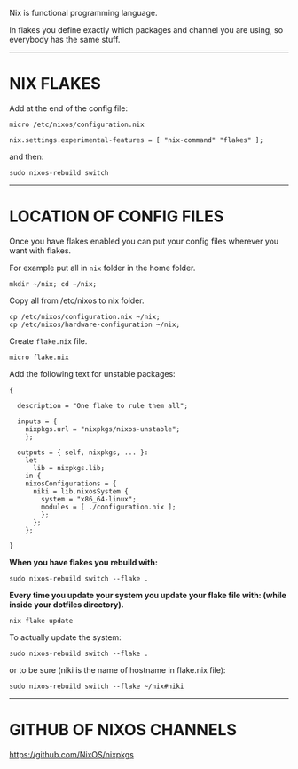 
Nix is functional programming language.

In flakes you define exactly which packages and channel you are using, so everybody has the same stuff.

---

# NIX FLAKES

Add at the end of the config file:

```
micro /etc/nixos/configuration.nix
```

```
nix.settings.experimental-features = [ "nix-command" "flakes" ];
```

and then:

```
sudo nixos-rebuild switch
```

---

# LOCATION OF CONFIG FILES

Once you have flakes enabled you can put your config files wherever you want with flakes.

For example put all in `nix` folder in the home folder.

```
mkdir ~/nix; cd ~/nix;
```

Copy all from /etc/nixos to nix folder.

```
cp /etc/nixos/configuration.nix ~/nix;
cp /etc/nixos/hardware-configuration ~/nix;
```

Create `flake.nix` file.

```
micro flake.nix
```
Add the following text for unstable packages:

```
{

  description = "One flake to rule them all";

  inputs = {
    nixpkgs.url = "nixpkgs/nixos-unstable";
    };

  outputs = { self, nixpkgs, ... }:
    let
      lib = nixpkgs.lib;
    in {
    nixosConfigurations = {
      niki = lib.nixosSystem {
        system = "x86_64-linux";
        modules = [ ./configuration.nix ];
        };
      };
    };

}
```

**When you have flakes you rebuild with:**

```
sudo nixos-rebuild switch --flake .
```

**Every time you update your system you update your flake file with:
(while inside your dotfiles directory).**

```
nix flake update
```
To actually update the system:

```
sudo nixos-rebuild switch --flake .
```

or to be sure (niki is the name of hostname in flake.nix file): 

```
sudo nixos-rebuild switch --flake ~/nix#niki
```

---

# GITHUB OF NIXOS CHANNELS

https://github.com/NixOS/nixpkgs

